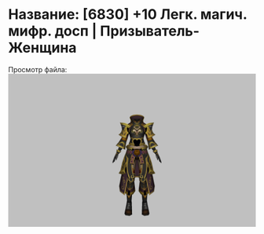 # Название: [6830] +10 Легк. магич. мифр. досп | Призыватель-Женщина

Просмотр файла:
![p090023.png](p090023.png)